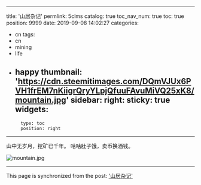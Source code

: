 
---
title: '山居杂记'
permlink: 5clms
catalog: true
toc_nav_num: true
toc: true
position: 9999
date: 2019-09-08 14:02:27
categories:
- cn
tags:
- cn
- mining
- life
- happy
thumbnail: 'https://cdn.steemitimages.com/DQmVJUx6PVH1frEM7nKiigrQryYLpjQfuuFAvuMiVQ25xK8/mountain.jpg'
sidebar:
    right:
        sticky: true
widgets:
    -
        type: toc
        position: right
---


山中无岁月，挖矿已千年。
咕咕肚子饿，卖币换酒钱。



![mountain.jpg](https://cdn.steemitimages.com/DQmVJUx6PVH1frEM7nKiigrQryYLpjQfuuFAvuMiVQ25xK8/mountain.jpg)

- - -

This page is synchronized from the post: ['山居杂记'](https://steemit.com/@lemooljiang/5clms)
